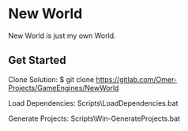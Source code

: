 # New World

New World is just my own World.

## Get Started
Clone Solution:
$ git clone https://gitlab.com/Omer-Projects/GameEngines/NewWorld

Load Dependencies:
Scripts\LoadDependencies.bat

Generate Projects:
Scripts\Win-GenerateProjects.bat